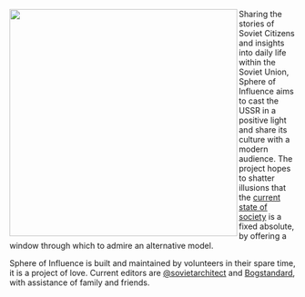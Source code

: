 <a href="https://sphere-of-influence.github.io/"><img src="https://sphere-of-influence.github.io/social-image.png" align="left" width="400" /></a>

Sharing the stories of Soviet Citizens and insights into daily life within the Soviet Union, Sphere of Influence aims to cast the USSR in a positive light and share its culture with a modern audience. The project hopes to shatter illusions that the [current state of society](https://en.wikipedia.org/wiki/Criticism_of_capitalism) is a fixed absolute, by offering a window through which to admire an alternative model.

Sphere of Influence is built and maintained by volunteers in their spare time, it is a project of love. Current editors are [@sovietarchitect](//twitter.com/sovietarchitect) and [Bogstandard](//github.com/bogstandard), with assistance of family and friends.
